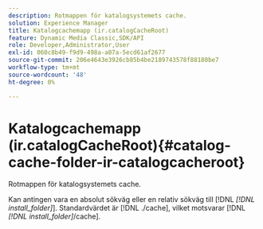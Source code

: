 ```yaml
---
description: Rotmappen för katalogsystemets cache.
solution: Experience Manager
title: Katalogcachemapp (ir.catalogCacheRoot)
feature: Dynamic Media Classic,SDK/API
role: Developer,Administrator,User
exl-id: 060c8b49-f9d9-498a-a07a-5ecd61af2677
source-git-commit: 206e4643e3926cb85b4be2189743578f88180be7
workflow-type: tm+mt
source-wordcount: '48'
ht-degree: 0%

---
```


# Katalogcachemapp (ir.catalogCacheRoot){#catalog-cache-folder-ir-catalogcacheroot}

Rotmappen för katalogsystemets cache.

Kan antingen vara en absolut sökväg eller en relativ sökväg till [!DNL *[!DNL install_folder]*]. Standardvärdet är [!DNL ./cache], vilket motsvarar [!DNL *[!DNL install_folder]*/cache].
